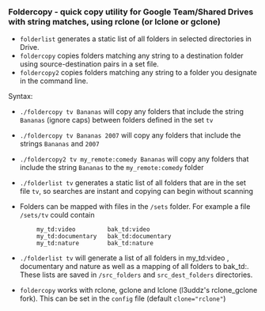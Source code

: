 ### Foldercopy - quick copy utility for Google Team/Shared Drives with string matches, using rclone (or lclone or gclone)

  - `folderlist` generates a static list of all folders in selected directories in Drive.
  - `foldercopy` copies folders matching any string to a destination folder using source-destination pairs in a set file.
  - `foldercopy2` copies folders matching any string to a folder you designate in the command line.


Syntax: 
  - `./foldercopy tv Bananas` will copy any folders that include the string `Bananas` (ignore caps) between folders defined in the set `tv`
  - `./foldercopy tv Bananas 2007` will copy any folders that include the strings `Bananas` and `2007`
  - `./foldercopy2 tv my_remote:comedy Bananas` will copy any folders that include the string `Bananas` to the `my_remote:comedy` folder
  - `./folderlist tv` generates a static list of all folders that are in the set file `tv`, so searches are instant and copying can begin without scanning

  - Folders can be mapped with files in the `/sets` folder. For example a file `/sets/tv` could contain
```
        my_td:video         bak_td:video
        my_td:documentary   bak_td:documentary
        my_td:nature        bak_td:nature
```
  - `./folderlist tv` will generate a list of all folders in my_td:video , documentary and nature as well as a mapping of all folders to bak_td:. These lists are saved in `/src_folders` and `src_dest_folders` directories.

  - `foldercopy` works with rclone, gclone and lclone (l3uddz's rclone_gclone fork). This can be set in the `config` file (default `clone="rclone"`)
